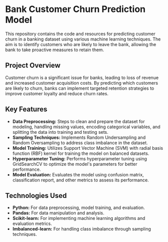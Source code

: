 # Bank Customer Churn Prediction Model

This repository contains the code and resources for predicting customer churn in a banking dataset using various machine learning techniques. The aim is to identify customers who are likely to leave the bank, allowing the bank to take proactive measures to retain them.

## Project Overview

Customer churn is a significant issue for banks, leading to loss of revenue and increased customer acquisition costs. By predicting which customers are likely to churn, banks can implement targeted retention strategies to improve customer loyalty and reduce churn rates.

## Key Features

- **Data Preprocessing:** Steps to clean and prepare the dataset for modeling, handling missing values, encoding categorical variables, and splitting the data into training and testing sets.
- **Sampling Techniques:** Implements Random Undersampling and Random Oversampling to address class imbalance in the dataset.
- **Model Training:** Utilizes Support Vector Machine (SVM) with radial basis function (RBF) kernel for training the model on balanced datasets.
- **Hyperparameter Tuning:** Performs hyperparameter tuning using GridSearchCV to optimize the model's parameters for better performance.
- **Model Evaluation:** Evaluates the model using confusion matrix, classification report, and other metrics to assess its performance.

## Technologies Used

- **Python:** For data preprocessing, model training, and evaluation.
- **Pandas:** For data manipulation and analysis.
- **Scikit-learn:** For implementing machine learning algorithms and evaluation metrics.
- **Imbalanced-learn:** For handling class imbalance through sampling techniques.
